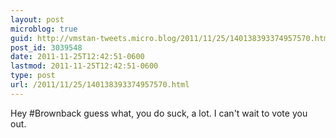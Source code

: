 ```yaml
---
layout: post
microblog: true
guid: http://vmstan-tweets.micro.blog/2011/11/25/140138393374957570.html
post_id: 3039548
date: 2011-11-25T12:42:51-0600
lastmod: 2011-11-25T12:42:51-0600
type: post
url: /2011/11/25/140138393374957570.html
---
```

Hey #Brownback guess what, you do suck, a lot. I can't wait to vote you out.
